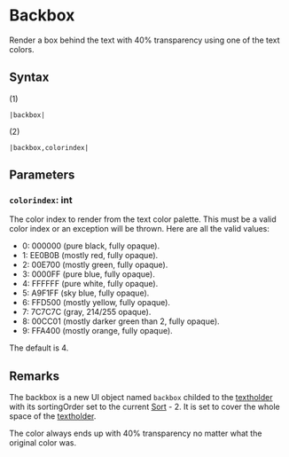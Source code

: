 # Backbox

Render a box behind the text with 40% transparency using one of the text colors.

## Syntax

(1)

````
|backbox|
````

(2)

````
|backbox,colorindex|
````

## Parameters

### `colorindex`: int

The color index to render from the text color palette. This must be a valid color index or an exception will be thrown. Here are all the valid values:

* 0: 000000 (pure black, fully opaque).
* 1: EE0B0B (mostly red, fully opaque).
* 2: 00E700 (mostly green, fully opaque).
* 3: 0000FF (pure blue, fully opaque).
* 4: FFFFFF (pure white, fully opaque).
* 5: A9F1FF (sky blue, fully opaque).
* 6: FFD500 (mostly yellow, fully opaque).
* 7: 7C7C7C (gray, 214/255 opaque).
* 8: 00CC01 (mostly darker green than 2, fully opaque).
* 9: FFA400 (mostly orange, fully opaque).

The default is 4.

## Remarks

The backbox is a new UI object named `backbox` childed to the [textholder](../../Notable%20local%20variable/textholder.md) with its sortingOrder set to the current [Sort](Sort.md) - 2. It is set to cover the whole space of the [textholder](../../Notable%20local%20variable/textholder.md).

The color always ends up with 40% transparency no matter what the original color was.
